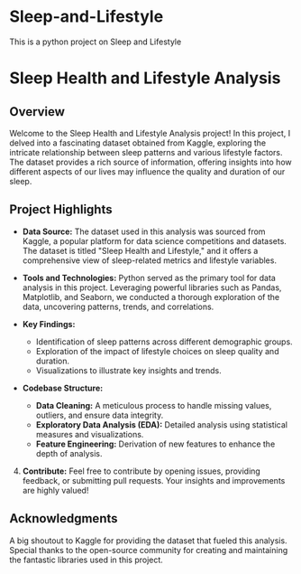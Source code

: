 # Sleep-and-Lifestyle
This is a python project on Sleep and Lifestyle
# Sleep Health and Lifestyle Analysis

## Overview

Welcome to the Sleep Health and Lifestyle Analysis project! In this project, I delved into a fascinating dataset obtained from Kaggle, exploring the intricate relationship between sleep patterns and various lifestyle factors. The dataset provides a rich source of information, offering insights into how different aspects of our lives may influence the quality and duration of our sleep.

## Project Highlights

- **Data Source:** The dataset used in this analysis was sourced from Kaggle, a popular platform for data science competitions and datasets. The dataset is titled "Sleep Health and Lifestyle," and it offers a comprehensive view of sleep-related metrics and lifestyle variables.

- **Tools and Technologies:** Python served as the primary tool for data analysis in this project. Leveraging powerful libraries such as Pandas, Matplotlib, and Seaborn, we conducted a thorough exploration of the data, uncovering patterns, trends, and correlations.

- **Key Findings:**
  - Identification of sleep patterns across different demographic groups.
  - Exploration of the impact of lifestyle choices on sleep quality and duration.
  - Visualizations to illustrate key insights and trends.

- **Codebase Structure:**
  - **Data Cleaning:** A meticulous process to handle missing values, outliers, and ensure data integrity.
  - **Exploratory Data Analysis (EDA):** Detailed analysis using statistical measures and visualizations.
  - **Feature Engineering:** Derivation of new features to enhance the depth of analysis.

4. **Contribute:**
   Feel free to contribute by opening issues, providing feedback, or submitting pull requests. Your insights and improvements are highly valued!

## Acknowledgments

A big shoutout to Kaggle for providing the dataset that fueled this analysis. Special thanks to the open-source community for creating and maintaining the fantastic libraries used in this project.
